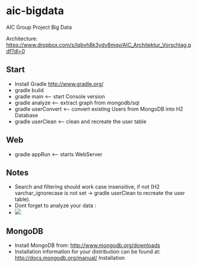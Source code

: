 aic-bigdata
===========

AIC Group Project Big Data

Architecture:
https://www.dropbox.com/s/lqbvh8k3ydv8mqv/AIC_Architektur_Vorschlag.pdf?dl=0

Start
-----------

- Install Gradle http://www.gradle.org/
- gradle build
- gradle main            <-- start Console version
- gradle analyze         <-- extract graph from mongodb/sql
- gradle userConvert     <-- convert existing Users from MongoDB into H2 Database
- gradle userClean       <-- clean and recreate the user table

Web
----------
- gradle appRun  <-- starts WebServer

Notes
----------
- Search and filtering should work case insensitive, if not  (H2 varchar_ignorecase is not set -> gradle userClean to recreate the user table).
- Dont forget to analyze your data : 
- <img src="https://i.imgflip.com/gnjer.jpg"/>

MongoDB
-----------

- Install MongoDB from: http://www.mongodb.org/downloads
- Installation information for your distribution can be found at: http://docs.mongodb.org/manual/ Installation
